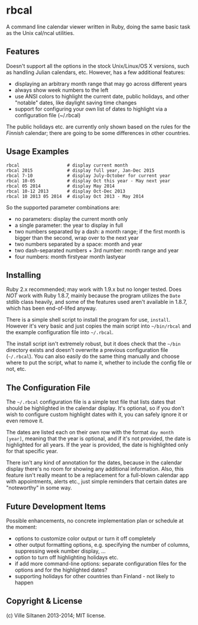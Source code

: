 # rbcal

A command line calendar viewer written in Ruby, doing the same basic
task as the Unix cal/ncal utilities.

## Features

Doesn't support all the options in the stock Unix/Linux/OS X versions,
such as handling Julian calendars, etc. However, has a few
additional features:

 * displaying an arbitrary month range that may go across different years
 * always show week numbers to the left
 * use ANSI colors to highlight the current date, public holidays,
   and other "notable" dates, like daylight saving time changes
 * support for configuring your own list of dates to highlight via a
   configuration file (~/.rbcal)

The public holidays etc. are currently only shown based on the rules
for the *Finnish* calendar; there are going to be some differences
in other countries.


## Usage Examples

    rbcal                  # display current month
    rbcal 2015             # display full year, Jan-Dec 2015
	rbcal 7-10             # display July-October for current year
	rbcal 10-05            # display Oct this year - May next year
	rbcal 05 2014          # display May 2014
	rbcal 10-12 2013       # display Oct-Dec 2013
	rbcal 10 2013 05 2014  # display Oct 2013 - May 2014

So the supported parameter combinations are:

* no parameters: display the current month only
* a single parameter: the year to display in full
* two numbers separated by a dash: a month range; if the first month
  is bigger than the second, wrap over to the next year
* two numbers separated by a space: month and year
* two dash-separated numbers + 3rd number: month range and year
* four numbers: month firstyear month lastyear


## Installing

Ruby 2.x recommended; may work with 1.9.x but no longer tested. Does
*NOT* work with Ruby 1.8.7, mainly because the program utilizes the
`Date` stdlib class heavily, and some of the features used aren't
available in 1.8.7, which has been end-of-lifed anyway.

There is a simple shell script to install the program for use,
`install`. However it's very basic and just copies the main script
into `~/bin/rbcal` and the example configuration file into `~/.rbcal`.

The install script isn't extremely robust, but it does check that the
`~/bin` directory exists and doesn't overwrite a previous
configuration file (`~/.rbcal`). You can also easily do the same thing
manually and choose where to put the script, what to name it, whether
to include the config file or not, etc.


## The Configuration File

The `~/.rbcal` configuration file is a simple text file that lists
dates that should be highlighted in the calendar display. It's
optional, so if you don't wish to configure custom highlight dates
with it, you can safely ignore it or even remove it.

The dates are listed each on their own row with the format `day month
[year]`, meaning that the year is optional, and if it's not provided,
the date is highlighted for all years. If the year is provided, the
date is highlighted only for that specific year.

There isn't any kind of annotation for the dates, because in the
calendar display there's no room for showing any additional
information. Also, this feature isn't really meant to be a replacement
for a full-blown calendar app with appointments, alerts etc., just
simple reminders that certain dates are "noteworthy" in some way.


## Future Development Items

Possible enhancements, no concrete implementation plan or schedule at
the moment: 

 * options to customize color output or turn it off completely
 * other output formatting options, e.g. specifying the number of
   columns, suppressing week number display, ...
 * option to turn off highlighting holidays etc.
 * if add more command-line options: separate configuration files for
   the options and for the highlighted dates?
 * supporting holidays for other countries than Finland - not likely
   to happen

## Copyright & License

(c) Ville Siltanen 2013-2014; MIT license.
